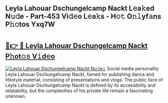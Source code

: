 ## Leyla Lahouar Dschungelcamp Nackt L𝚎a𝚔ed N𝚞𝚍e - Part-453 Vi𝚍𝚎o L𝚎a𝚔s - H𝚘𝚝 O𝚗𝚕yf𝚊ns P𝚑𝚘tos Yxq7W

# <h2><a href="http://kfc324.oniu.top/?m=Leyla+Lahouar+Dschungelcamp+Nackt">🔗👉 🔴 Leyla Lahouar Dschungelcamp Nackt P𝚑ot𝚘𝚜 V𝚒d𝚎o</a></h2>

[![Leyla Lahouar Dschungelcamp Nackt Nu𝚍e𝚜](https://i.imgur.com/0qMVB7G.gif)](http://kfc324.oniu.top/?m=Leyla+Lahouar+Dschungelcamp+Nackt)
Social media personality Leyla Lahouar Dschungelcamp Nackt, famed for publishing dance and lifestyle material, consisting of presentations and vlogs. The public face of Leyla Lahouar Dschungelcamp Nackt is defined by its accessibility and relatability, but the complexities of his private life remain a fascinating unknown.  
